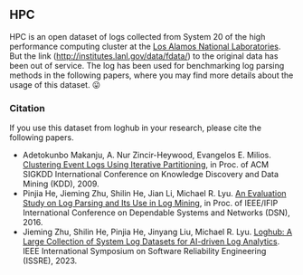## HPC

HPC is an open dataset of logs collected from System 20 of the high performance computing cluster at the [Los Alamos National Laboratories](http://www.lanl.gov/). But the link (http://institutes.lanl.gov/data/fdata/) to the original data has been out of service. The log has been used for benchmarking log parsing methods in the following papers, where you may find more details about the usage of this dataset. 😛

### Citation
If you use this dataset from loghub in your research, please cite the following papers.

+ Adetokunbo Makanju, A. Nur Zincir-Heywood, Evangelos E. Milios. [Clustering Event Logs Using Iterative Partitioning](http://citeseerx.ist.psu.edu/viewdoc/download?doi=10.1.1.503.7668&rep=rep1&type=pdf),  in Proc. of ACM SIGKDD International Conference on Knowledge Discovery and Data Mining (KDD), 2009.
+ Pinjia He, Jieming Zhu, Shilin He, Jian Li, Michael R. Lyu. [An Evaluation Study on Log Parsing and Its Use in Log Mining](http://jiemingzhu.github.io/pub/pjhe_dsn2016.pdf), in Proc. of IEEE/IFIP International Conference on Dependable Systems and Networks (DSN), 2016.
+ Jieming Zhu, Shilin He, Pinjia He, Jinyang Liu, Michael R. Lyu. [Loghub: A Large Collection of System Log Datasets for AI-driven Log Analytics](https://arxiv.org/abs/2008.06448). IEEE International Symposium on Software Reliability Engineering (ISSRE), 2023.
